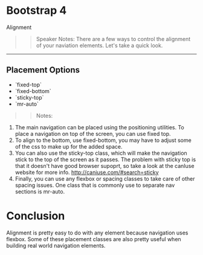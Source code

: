 <!-- .slide: data-state="title" -->
# Bootstrap 4
Alignment

>> Speaker Notes:
There are a few ways to control the alignment of your naviation elements. Let's take a quick look.
  
---

<!-- .slide: data-state="hasicon" -->

## <i class="fa fa-bars"></i> Placement Options
<ul>
	<li class="fragment">`fixed-top`</li>
	<li class="fragment">`fixed-bottom`</li>
	<li class="fragment">`sticky-top`</li>
	<li class="fragment">`mr-auto`</li>
</ul>

>> Notes:
1. The main navigation can be placed using the positioning utilities. To place a navigation on top of the screen, you can use fixed top.
2. To align to the bottom, use fixed-bottom, you may have to adjust some of the css to make up for the added space.
3. You can also use the sticky-top class, which will make the navigation stick to the top of the screen as it passes. The problem with sticky top is that it doesn't have good browser supoprt, so take a look at the canIuse website for more info. http://caniuse.com/#search=sticky
4. Finally, you can use any flexbox or spacing classes to take care of other spacing issues. One class that is commonly use to separate nav sections is mr-auto.

# Conclusion
Alignment is pretty easy to do with any element because navigation uses flexbox. Some of these placement classes are also pretty useful when building real world navigation elements.